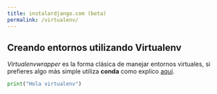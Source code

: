 ```yaml
---
title: instalardjango.com (beta)
permalink: /virtualenv/
---
```


## Creando entornos utilizando Virtualenv

*Virtualenvwrapper* es la forma clásica de manejar entornos virtuales, si prefieres algo más simple utiliza **conda** como explico [aquí](../).

```python
print("Hola virtualenv")
```

